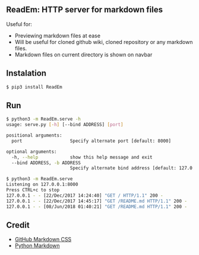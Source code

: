 ## ReadEm: HTTP server for markdown files

Useful for:

- Previewing markdown files at ease
- Will be useful for cloned github wiki, cloned repository or any markdown files.
- Markdown files on current directory is shown on navbar


## Instalation

```bash
$ pip3 install ReadEm
```

## Run

```bash
$ python3 -m ReadEm.serve -h
usage: serve.py [-h] [--bind ADDRESS] [port]

positional arguments:
  port                  Specify alternate port [default: 8000]

optional arguments:
  -h, --help            show this help message and exit
  --bind ADDRESS, -b ADDRESS
                        Specify alternate bind address [default: 127.0.0.1]

$ python3 -m ReadEm.serve
Listening on 127.0.0.1:8000
Press CTRL+c to stop
127.0.0.1 - - [22/Dec/2017 14:24:40] "GET / HTTP/1.1" 200 -
127.0.0.1 - - [22/Dec/2017 14:45:17] "GET /README.md HTTP/1.1" 200 -
127.0.0.1 - - [08/Jun/2018 01:40:21] "GET /README.md HTTP/1.1" 200 -
```


## Credit

- [GitHub Markdown CSS](https://github.com/sindresorhus/github-markdown-css)
- [Python Markdown](https://python-markdown.github.io/)

